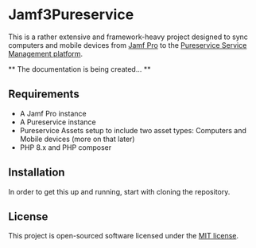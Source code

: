 # Jamf3Pureservice

This is a rather extensive and framework-heavy project designed to sync computers and mobile devices from [Jamf Pro](https://jamf.com) to the [Pureservice Service Management platform](https://pureservice.com).

** The documentation is being created... **

## Requirements
* A Jamf Pro instance
* A Pureservice instance
* Pureservice Assets setup to include two asset types: Computers and Mobile devices (more on that later)
* PHP 8.x and PHP composer

## Installation

In order to get this up and running, start with cloning the repository.

## License

This project is open-sourced software licensed under the [MIT license](https://opensource.org/licenses/MIT).

